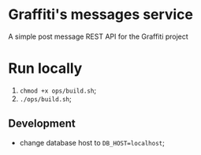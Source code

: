 # Graffiti's messages service
A simple post message REST API for the Graffiti project

# Run locally
1. `chmod +x ops/build.sh`;
2. `./ops/build.sh`;

## Development
- change database host to `DB_HOST=localhost`;
